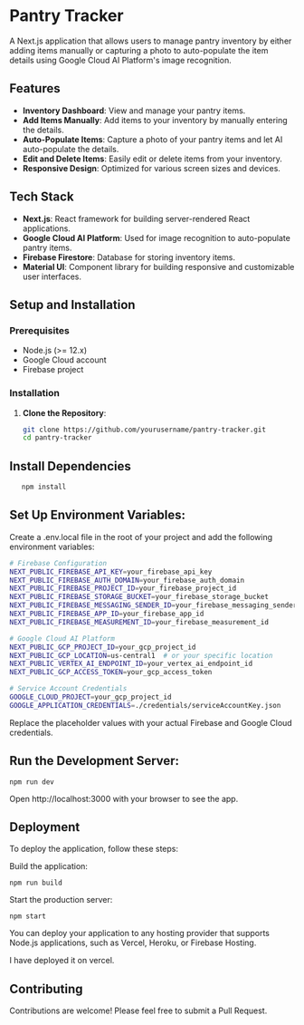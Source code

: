 # Pantry Tracker

A Next.js application that allows users to manage pantry inventory by either adding items manually or capturing a photo to auto-populate the item details using Google Cloud AI Platform's image recognition.

## Features

- **Inventory Dashboard**: View and manage your pantry items.
- **Add Items Manually**: Add items to your inventory by manually entering the details.
- **Auto-Populate Items**: Capture a photo of your pantry items and let AI auto-populate the details.
- **Edit and Delete Items**: Easily edit or delete items from your inventory.
- **Responsive Design**: Optimized for various screen sizes and devices.

## Tech Stack

- **Next.js**: React framework for building server-rendered React applications.
- **Google Cloud AI Platform**: Used for image recognition to auto-populate pantry items.
- **Firebase Firestore**: Database for storing inventory items.
- **Material UI**: Component library for building responsive and customizable user interfaces.

## Setup and Installation

### Prerequisites

- Node.js (>= 12.x)
- Google Cloud account
- Firebase project

### Installation

1. **Clone the Repository**:

   ```bash
   git clone https://github.com/yourusername/pantry-tracker.git
   cd pantry-tracker
   ```
## Install Dependencies
```bash
   npm install
   ```

## Set Up Environment Variables:

Create a .env.local file in the root of your project and add the following environment variables:

```bash
# Firebase Configuration
NEXT_PUBLIC_FIREBASE_API_KEY=your_firebase_api_key
NEXT_PUBLIC_FIREBASE_AUTH_DOMAIN=your_firebase_auth_domain
NEXT_PUBLIC_FIREBASE_PROJECT_ID=your_firebase_project_id
NEXT_PUBLIC_FIREBASE_STORAGE_BUCKET=your_firebase_storage_bucket
NEXT_PUBLIC_FIREBASE_MESSAGING_SENDER_ID=your_firebase_messaging_sender_id
NEXT_PUBLIC_FIREBASE_APP_ID=your_firebase_app_id
NEXT_PUBLIC_FIREBASE_MEASUREMENT_ID=your_firebase_measurement_id

# Google Cloud AI Platform
NEXT_PUBLIC_GCP_PROJECT_ID=your_gcp_project_id
NEXT_PUBLIC_GCP_LOCATION=us-central1  # or your specific location
NEXT_PUBLIC_VERTEX_AI_ENDPOINT_ID=your_vertex_ai_endpoint_id
NEXT_PUBLIC_GCP_ACCESS_TOKEN=your_gcp_access_token

# Service Account Credentials
GOOGLE_CLOUD_PROJECT=your_gcp_project_id
GOOGLE_APPLICATION_CREDENTIALS=./credentials/serviceAccountKey.json

   ```

Replace the placeholder values with your actual Firebase and Google Cloud credentials.


## Run the Development Server:

```
npm run dev
```

Open http://localhost:3000 with your browser to see the app.


## Deployment
To deploy the application, follow these steps:

Build the application:
```
npm run build
```

Start the production server:

```
npm start
```

You can deploy your application to any hosting provider that supports Node.js applications, such as Vercel, Heroku, or Firebase Hosting.

I have deployed it on vercel. 


## Contributing
Contributions are welcome! Please feel free to submit a Pull Request.